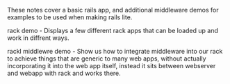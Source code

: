 These notes cover a basic rails app, and additional middleware demos for
examples to be used when making rails lite.

rack demo - Displays a few different rack apps that can be loaded up and
work in diffrent ways.

rackl middlewre demo - Show us how to integrate middleware into our rack
to achieve things that are generic to many web apps, without actually
incorporating it into the web app itself, instead it sits between
webserver and webapp with rack and works there. 
